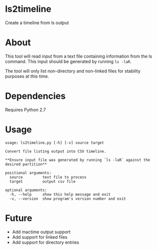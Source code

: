 ls2timeline
===========

Create a timeline from ls output

# About

This tool will read input from a text file containing information from the ls command. This input should be generated by running `ls -laR`. 

The tool will only list non-directory and non-linked files for stability purposes at this time.

# Dependencies

Requires Python 2.7

# Usage

    usage: ls2timeline.py [-h] [-v] source target
    
    Convert file listing output into CSV timeline. 
    
    **Ensure input file was generated by running `ls -laR` against the desired partition**
    
    positional arguments:
      source         text file to process
      target         output csv file
    
    optional arguments:
      -h, --help     show this help message and exit
      -v, --version  show program's version number and exit
  
# Future
* Add mactime output support
* Add support for linked files
* Add support for directory entries
